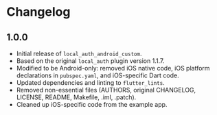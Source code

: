 # Changelog

## 1.0.0

*   Initial release of `local_auth_android_custom`.
*   Based on the original `local_auth` plugin version 1.1.7.
*   Modified to be Android-only: removed iOS native code, iOS platform declarations in `pubspec.yaml`, and iOS-specific Dart code.
*   Updated dependencies and linting to `flutter_lints`.
*   Removed non-essential files (AUTHORS, original CHANGELOG, LICENSE, README, Makefile, .iml, .patch).
*   Cleaned up iOS-specific code from the example app.

